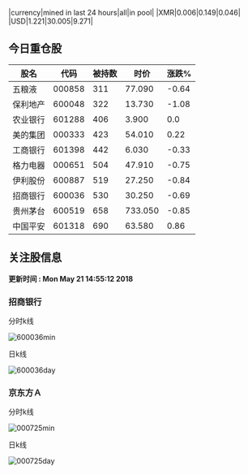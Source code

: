 |currency|mined in last 24 hours|all|in pool|
|XMR|0.006|0.149|0.046|
|USD|1.221|30.005|9.271|

## 今日重仓股 

|股名|代码|被持数|时价|涨跌%|
|---|---|---|---|---|
|五粮液|000858|311|77.090|-0.64|
|保利地产|600048|322|13.730|-1.08|
|农业银行|601288|406|3.900|0.0|
|美的集团|000333|423|54.010|0.22|
|工商银行|601398|442|6.030|-0.33|
|格力电器|000651|504|47.910|-0.75|
|伊利股份|600887|519|27.250|-0.84|
|招商银行|600036|530|30.250|-0.69|
|贵州茅台|600519|658|733.050|-0.85|
|中国平安|601318|690|63.580|0.86|

## 关注股信息
**更新时间 : Mon May 21 14:55:12 2018**
### 招商银行 
分时k线

![600036min](http://image.sinajs.cn/newchart/min/n/sh600036.gif)

日k线

![600036day](http://image.sinajs.cn/newchart/daily/n/sh600036.gif)

### 京东方Ａ 
分时k线

![000725min](http://image.sinajs.cn/newchart/min/n/sz000725.gif)

日k线

![000725day](http://image.sinajs.cn/newchart/daily/n/sz000725.gif)
